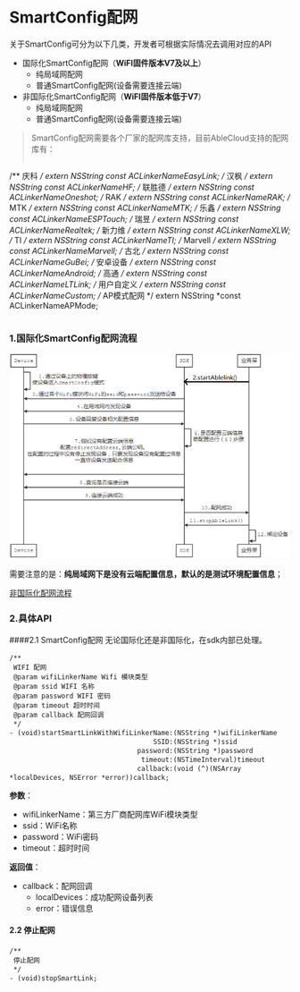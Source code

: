 # SmartConfig配网

关于SmartConfig可分为以下几类，开发者可根据实际情况去调用对应的API

- 国际化SmartConfig配网（**WiFI固件版本V7及以上**）
  - 纯局域网配网
  - 普通SmartConfig配网(设备需要连接云端)
- 非国际化SmartConfig配网（**WiFI固件版本低于V7**）
  - 纯局域网配网
  - 普通SmartConfig配网(设备需要连接云端)

> SmartConfig配网需要各个厂家的配网库支持，目前AbleCloud支持的配网库有：
>
> ```objc
/** 庆科 */
extern NSString *const ACLinkerNameEasyLink;
/** 汉枫 */
extern NSString *const ACLinkerNameHF;
/** 联胜德 */
extern NSString *const ACLinkerNameOneshot;
/** RAK */
extern NSString *const ACLinkerNameRAK;
/** MTK */
extern NSString *const ACLinkerNameMTK;
/** 乐鑫 */
extern NSString *const ACLinkerNameESPTouch;
/** 瑞昱 */
extern NSString *const ACLinkerNameRealtek;
/** 新力维 */
extern NSString *const ACLinkerNameXLW;
/** TI */
extern NSString *const ACLinkerNameTI;
/** Marvell */
extern NSString *const ACLinkerNameMarvell;
/** 古北 */
extern NSString *const ACLinkerNameGuBei;
/** 安卓设备 */
extern NSString *const ACLinkerNameAndroid;
/** 高通 */
extern NSString *const ACLinkerNameLTLink;
/** 用户自定义 */
extern NSString *const ACLinkerNameCustom;
/** AP模式配网 */
extern NSString *const ACLinkerNameAPMode;
> ```

### 1.国际化SmartConfig配网流程

![SmartConfig流程](pictures/国际化SmartCOnfig配网.png)

需要注意的是：**纯局域网下是没有云端配置信息，默认的是测试环境配置信息**；

[非国际化配网流程](http://docs.ablecloud.cn/current/android/site/guide_android/ablelink/)

### 2.具体API

####2.1 SmartConfig配网
无论国际化还是非国际化，在sdk内部已处理。

```objc
/**
 WIFI 配网
 @param wifiLinkerName Wifi 模块类型
 @param ssid WIFI 名称
 @param password WIFI 密码
 @param timeout 超时时间
 @param callback 配网回调
 */
- (void)startSmartLinkWithWifiLinkerName:(NSString *)wifiLinkerName
                                    SSID:(NSString *)ssid
                                password:(NSString *)password
                                 timeout:(NSTimeInterval)timeout
                                callback:(void (^)(NSArray *localDevices, NSError *error))callback;

```

**参数**：

- wifiLinkerName：第三方厂商配网库WiFi模块类型
- ssid：WiFi名称
- password：WiFi密码
- timeout：超时时间

**返回值**：

- callback：配网回调
	- localDevices：成功配网设备列表
	- error：错误信息

#### 2.2 停止配网 

```objc
/**
 停止配网
 */
- (void)stopSmartLink;

```

